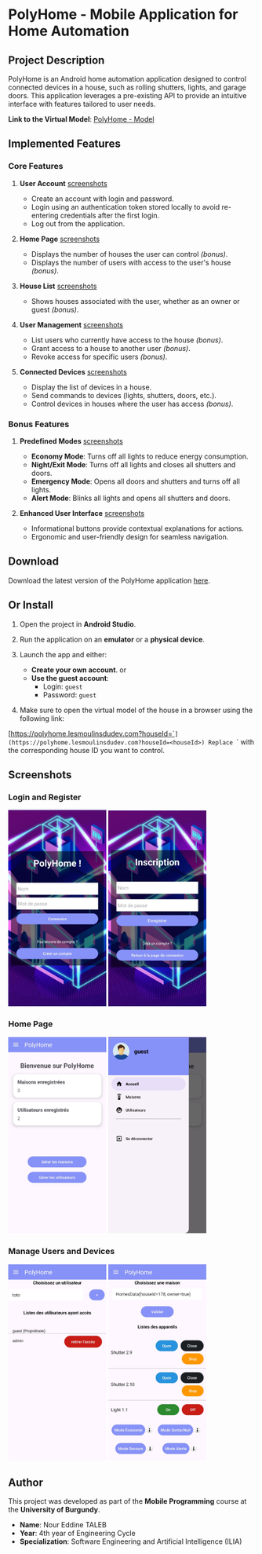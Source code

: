 # PolyHome - Mobile Application for Home Automation  

## Project Description  
PolyHome is an Android home automation application designed to control connected devices in a house, such as rolling shutters, lights, and garage doors. This application leverages a pre-existing API to provide an intuitive interface with features tailored to user needs.  

**Link to the Virtual Model**: [PolyHome - Model](https://polyhome.lesmoulinsdudev.com?houseId=<houseId>)  

## Implemented Features  
### Core Features  
1. **User Account**  [screenshots](#login-and-register)
   - Create an account with login and password.  
   - Login using an authentication token stored locally to avoid re-entering credentials after the first login.  
   - Log out from the application.

2. **Home Page**  [screenshots](#home-page)
   - Displays the number of houses the user can control *(bonus)*.  
   - Displays the number of users with access to the user's house *(bonus)*.  

3. **House List**  [screenshots](#manage-users-and-devices)
   - Shows houses associated with the user, whether as an owner or guest *(bonus)*.  

4. **User Management**  [screenshots](#manage-users-and-devices)
   - List users who currently have access to the house *(bonus)*.  
   - Grant access to a house to another user *(bonus)*.  
   - Revoke access for specific users *(bonus)*.  

5. **Connected Devices**  [screenshots](#manage-users-and-devices)
   - Display the list of devices in a house.  
   - Send commands to devices (lights, shutters, doors, etc.).  
   - Control devices in houses where the user has access *(bonus)*.  

### Bonus Features  
1. **Predefined Modes**  [screenshots](#manage-users-and-devices)
   - **Economy Mode**: Turns off all lights to reduce energy consumption.  
   - **Night/Exit Mode**: Turns off all lights and closes all shutters and doors.  
   - **Emergency Mode**: Opens all doors and shutters and turns off all lights.  
   - **Alert Mode**: Blinks all lights and opens all shutters and doors.  

2. **Enhanced User Interface** [screenshots](#screenshots)
   - Informational buttons provide contextual explanations for actions.  
   - Ergonomic and user-friendly design for seamless navigation.  


## Download
Download the latest version of the PolyHome application [here](https://github.com/Noureddine-t/PolyHome/releases/).

## Or Install  

1. Open the project in **Android Studio**.  

2. Run the application on an **emulator** or a **physical device**.  

3. Launch the app and either:  
   - **Create your own account**. or
   - **Use the guest account**:  
     - Login: `guest`  
     - Password: `guest`  

4. Make sure to open the virtual model of the house in a browser using the following link:  

[https://polyhome.lesmoulinsdudev.com?houseId=`<houseId>`](https://polyhome.lesmoulinsdudev.com?houseId=<houseId>) Replace `<houseId>` with the corresponding house ID you want to control.


## Screenshots

### Login and Register
<img src="./Screenshots/Login.jpg" alt="Login Page" width="200"/>          <img src="./Screenshots/Register.jpg" alt="Register Page" width="200"/>

### Home Page
<img src="./Screenshots/HomePage.jpg" alt="Home Page" width="200"/>          <img src="./Screenshots/Drawer.jpg" alt="Drawer" width="200"/>

### Manage Users and Devices
<img src="./Screenshots/ManageUsers.jpg" alt="Manage Users" width="200"/>          <img src="./Screenshots/ManageDevices.jpg" alt="Manage Devices" width="200"/>

## Author  

This project was developed as part of the **Mobile Programming** course at the **University of Burgundy**.  

- **Name**: Nour Eddine TALEB  
- **Year**: 4th year of Engineering Cycle
-  **Specialization**: Software Engineering and Artificial Intelligence (ILIA)